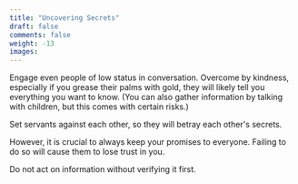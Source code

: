 ```yaml
---
title: "Uncovering Secrets"
draft: false
comments: false
weight: -13
images:
---
```


Engage even people of low status in conversation. Overcome by kindness, especially if you grease their palms with gold, they will likely tell you everything you want to know. (You can also gather information by talking with children, but this comes with certain risks.)

Set servants against each other, so they will betray each other's secrets.

However, it is crucial to always keep your promises to everyone. Failing to do so will cause them to lose trust in you.

Do not act on information without verifying it first.